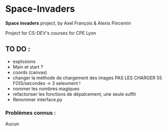 # Space-Invaders

**Space invaders** project, by Axel François & Alexis Pincemin

Project for CS-DEV's courses for CPE Lyon

## TO DO : 
* explosions
* Main et start ?
* coords (canvas)
* changer la méthode de chargement des images PAS LES CHARGER 55 FOIS/secondes -> 3 seleument !
* nommer les nombres magiques
* refactoriser les fonctions de dépalcement, une seule suffit
* Renommer interface.py 

### Problèmes connus :
Aucun